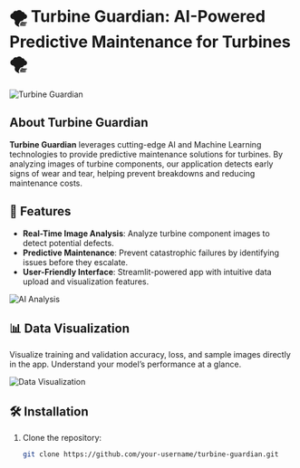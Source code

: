 # 🌪️ Turbine Guardian: AI-Powered Predictive Maintenance for Turbines 🌪️

![Turbine Guardian](https://storage.googleapis.com/gweb-cloudblog-publish/original_images/manufacturing.gif)

## About Turbine Guardian
**Turbine Guardian** leverages cutting-edge AI and Machine Learning technologies to provide predictive maintenance solutions for turbines. By analyzing images of turbine components, our application detects early signs of wear and tear, helping prevent breakdowns and reducing maintenance costs.

## 🚀 Features

- **Real-Time Image Analysis**: Analyze turbine component images to detect potential defects.
- **Predictive Maintenance**: Prevent catastrophic failures by identifying issues before they escalate.
- **User-Friendly Interface**: Streamlit-powered app with intuitive data upload and visualization features.

![AI Analysis](https://media.giphy.com/media/xT9IgzoKnwFNmISR8I/giphy.gif)

## 📊 Data Visualization
Visualize training and validation accuracy, loss, and sample images directly in the app. Understand your model’s performance at a glance.

![Data Visualization](![https://cdn.dribbble.com/users/2571470/screenshots/5380656/ezgif.com-gif-maker-5.gif]()
)

## 🛠️ Installation

1. Clone the repository:

   ```bash
   git clone https://github.com/your-username/turbine-guardian.git
